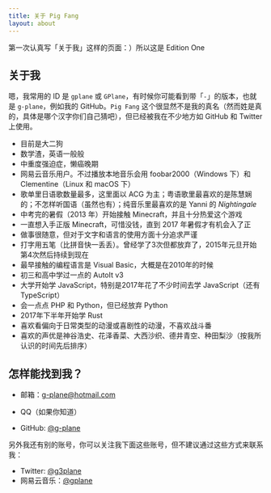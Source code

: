 ```yaml
---
title: 关于 Pig Fang
layout: about
---
```


第一次认真写「关于我」这样的页面：）所以这是 Edition One

## 关于我

嗯，我常用的 ID 是 `gplane` 或 `GPlane`，有时候你可能看到带「`-`」的版本，也就是 `g-plane`，例如我的 GitHub。`Pig Fang` 这个很显然不是我的真名（然而姓是真的，具体是哪个汉字你们自己猜吧），但已经被我在不少地方如 GitHub 和 Twitter 上使用。

- 目前是大二狗
- 数学渣，英语一般般
- 中重度强迫症，懒癌晚期
- 网易云音乐用户。不过播放本地音乐会用 foobar2000（Windows 下）和 Clementine（Linux 和 macOS 下）
- 歌单里日语歌数量最多，这里面以 ACG 为主；粤语歌里最喜欢的是陈慧娴的；不怎样听国语（虽然也有）；纯音乐里最喜欢的是 Yanni 的 *Nightingale*
- 中考完的暑假（2013 年）开始接触 Minecraft，并且十分热爱这个游戏
- 一直想入手正版 Minecraft，可惜没钱，直到 2017 年暑假才有机会入了正
- 做事很随意，但对于文字和语言的使用方面十分追求严谨
- 打字用五笔（比拼音快一丢丢）。曾经学了3次但都放弃了，2015年元旦开始第4次然后持续到现在
- 最早接触的编程语言是 Visual Basic，大概是在2010年的时候
- 初三和高中学过一点的 AutoIt v3
- 大学开始学 JavaScript，特别是2017年花了不少时间去学 JavaScript（还有 TypeScript）
- 会一点点 PHP 和 Python，但已经放弃 Python
- 2017年下半年开始学 Rust
- 喜欢看偏向于日常类型的动漫或喜剧性的动漫，不喜欢战斗番
- 喜欢的声优是神谷浩史、花泽香菜、大西沙织、德井青空、种田梨沙（按我所认识的时间先后排序）

## 怎样能找到我？

- 邮箱：[g-plane@hotmail.com](mailto:g-plane@hotmail.com)

- QQ（如果你知道）

- GitHub: [@g-plane](https://github.com/g-plane)

另外我还有别的账号，你可以关注我下面这些账号，但不建议通过这些方式来联系我：

- Twitter: [@g3plane](https://twitter.com/g3plane)
- 网易云音乐：[@gplane](http://music.163.com/#/user/home?id=62126971)

